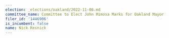 ```yaml
---
election: _elections/oakland/2022-11-08.md
committee_name: Committee to Elect John Mimosa Marks for Oakland Mayor 2022
filer_id: '1446906'
is_incumbent: false
name: Nick Resnick
---
```

